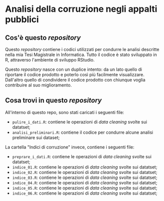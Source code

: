 # Analisi della corruzione negli appalti pubblici

## Cos'è questo _repository_
Questo _repository_ contiene i codici utilizzati per condurre le analisi descritte nella mia Tesi Magistrale in Informatica. Tutto il codice è stato sviluppato in R, attraverso l'ambiente di sviluppo RStudio. 

Questo _repository_ nasce con un duplice intento: da un lato quello di riportare il codice prodotto e poterlo così più facilmente visualizzare. Dall'altro quello di condividere il codice prodotto con chiunque voglia contribuire al suo miglioramento.  

## Cosa trovi in questo _repository_ 
All'interno di questo repo, sono stati caricati i seguenti file: 
- `pulire_i_dati.R`: contiene le operazioni di _data cleaning_ svolte sui datatset;
- `analisi_preliminari.R`: contiene il codice per condurre alcune analisi preliminare sui dataset;

La cartella "Indici di corruzione" invece, contiene i seguenti file:
- `preprare_i_dati.R`: contiene le operazioni di _data cleaning_ svolte sui datatset;
- `indice_01.R`: contiene le operazioni di _data cleaning_ svolte sui datatset;
- `indice_02.R`: contiene le operazioni di _data cleaning_ svolte sui datatset;
- `indice_03.R`: contiene le operazioni di _data cleaning_ svolte sui datatset;
- `indice_04.R`: contiene le operazioni di _data cleaning_ svolte sui datatset;
- `indice_05.R`: contiene le operazioni di _data cleaning_ svolte sui datatset;
- `indice_06.R`: contiene le operazioni di _data cleaning_ svolte sui datatset;
